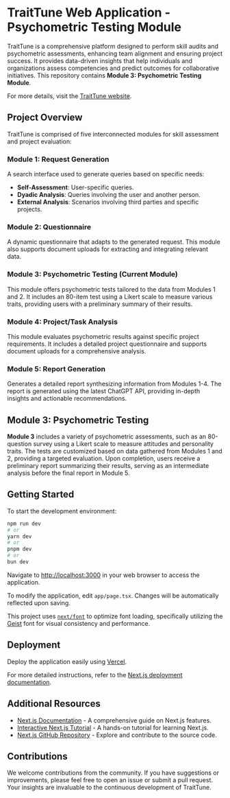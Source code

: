 # TraitTune Web Application - Psychometric Testing Module

TraitTune is a comprehensive platform designed to perform skill audits and psychometric assessments, enhancing team alignment and ensuring project success. It provides data-driven insights that help individuals and organizations assess competencies and predict outcomes for collaborative initiatives. This repository contains **Module 3: Psychometric Testing Module**.

For more details, visit the [TraitTune website](https://traittune.com).

## Project Overview

TraitTune is comprised of five interconnected modules for skill assessment and project evaluation:

### Module 1: Request Generation
A search interface used to generate queries based on specific needs:
- **Self-Assessment**: User-specific queries.
- **Dyadic Analysis**: Queries involving the user and another person.
- **External Analysis**: Scenarios involving third parties and specific projects.

### Module 2: Questionnaire
A dynamic questionnaire that adapts to the generated request. This module also supports document uploads for extracting and integrating relevant data.

### Module 3: Psychometric Testing (Current Module)
This module offers psychometric tests tailored to the data from Modules 1 and 2. It includes an 80-item test using a Likert scale to measure various traits, providing users with a preliminary summary of their results.

### Module 4: Project/Task Analysis
This module evaluates psychometric results against specific project requirements. It includes a detailed project questionnaire and supports document uploads for a comprehensive analysis.

### Module 5: Report Generation
Generates a detailed report synthesizing information from Modules 1-4. The report is generated using the latest ChatGPT API, providing in-depth insights and actionable recommendations.

## Module 3: Psychometric Testing

**Module 3** includes a variety of psychometric assessments, such as an 80-question survey using a Likert scale to measure attitudes and personality traits. The tests are customized based on data gathered from Modules 1 and 2, providing a targeted evaluation. Upon completion, users receive a preliminary report summarizing their results, serving as an intermediate analysis before the final report in Module 5.

## Getting Started

To start the development environment:

```bash
npm run dev
# or
yarn dev
# or
pnpm dev
# or
bun dev
```

Navigate to [http://localhost:3000](http://localhost:3000) in your web browser to access the application.

To modify the application, edit `app/page.tsx`. Changes will be automatically reflected upon saving.

This project uses [`next/font`](https://nextjs.org/docs/app/building-your-application/optimizing/fonts) to optimize font loading, specifically utilizing the [Geist](https://vercel.com/font) font for visual consistency and performance.

## Deployment

Deploy the application easily using [Vercel](https://vercel.com/new?utm_medium=default-template&filter=next.js&utm_source=create-next-app&utm_campaign=create-next-app-readme).

For more detailed instructions, refer to the [Next.js deployment documentation](https://nextjs.org/docs/app/building-your-application/deploying).

## Additional Resources

- [Next.js Documentation](https://nextjs.org/docs) - A comprehensive guide on Next.js features.
- [Interactive Next.js Tutorial](https://nextjs.org/learn) - A hands-on tutorial for learning Next.js.
- [Next.js GitHub Repository](https://github.com/vercel/next.js) - Explore and contribute to the source code.

## Contributions

We welcome contributions from the community. If you have suggestions or improvements, please feel free to open an issue or submit a pull request. Your insights are invaluable to the continuous development of TraitTune.
